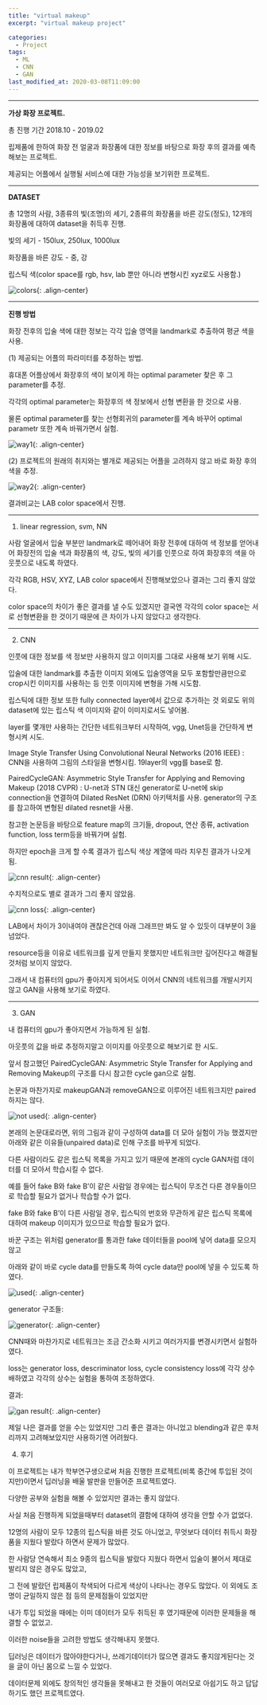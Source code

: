 ```yaml
---
title: "virtual makeup"
excerpt: "virtual makeup project"

categories:
  - Project
tags:
  - ML
  - CNN
  - GAN
last_modified_at: 2020-03-08T11:09:00
---
```


---
**가상 화장 프로젝트.**

총 진행 기간 2018.10 - 2019.02

립제품에 한하여 화장 전 얼굴과 화장품에 대한 정보를 바탕으로 화장 후의 결과를 예측해보는 프로젝트.

제공되는 어플에서 실행될 서비스에 대한 가능성을 보기위한 프로젝트.

---
**DATASET**

총 12명의 사람, 3종류의 빛(조명)의 세기, 2종류의 화장품을 바른 강도(정도), 12개의 화장품에 대하여 dataset을 취득후 진행.

빛의 세기 - 150lux, 250lux, 1000lux

화장품을 바른 강도 - 중, 강

립스틱 색(color space를 rgb, hsv, lab 뿐만 아니라 변형시킨 xyz로도 사용함.)

![colors](https://joojiyun.github.io/assets/post_project/lipstick_colors.png){: .align-center} 

---
**진행 방법**

화장 전후의 입술 색에 대한 정보는 각각 입술 영역을 landmark로 추출하여 평균 색을 사용.

(1) 제공되는 어플의 파라미터를 추정하는 방법. 

휴대폰 어플상에서 화장후의 색이 보이게 하는 optimal parameter 찾은 후 그 parameter를 추정. 

각각의 optimal parameter는 화장후의 색 정보에서 선형 변환을 한 것으로 사용.

물론 optimal parameter를 찾는 선형회귀의 parameter를 계속 바꾸어 optimal parametr 또한 계속 바꿔가면서 실험.

![way1](https://joojiyun.github.io/assets/post_project/lipstick1.png){: .align-center} 

(2) 프로젝트의 원래의 취지와는 별개로 제공되는 어플을 고려하지 않고 바로 화장 후의 색을 추정.

![way2](https://joojiyun.github.io/assets/post_project/lipstick2.png){: .align-center} 

결과비교는 LAB color space에서 진행. 


---

1) linear regression, svm, NN

사람 얼굴에서 입술 부분만 landmark로 떼어내어 화장 전후에 대하여 색 정보를 얻어내어
화장전의 입술 색과 화장품의 색, 강도, 빛의 세기를 인풋으로 하여 화장후의 색을 아웃풋으로 내도록 하였다.

각각 RGB, HSV, XYZ, LAB color space에서 진행해보았으나 결과는 그리 좋지 않았다.

color space의 차이가 좋은 결과를 낼 수도 있겠지만 결국엔 각각의 color space는 서로 선형변환을 한 것이기 때문에 큰 차이가 나지 않았다고 생각한다.


---
2) CNN

인풋에 대한 정보를 색 정보만 사용하지 않고 이미지를 그대로 사용해 보기 위해 시도.

입술에 대한 landmark를 추출한 이미지 외에도 입술영역을 모두 포함할만큼만으로 crop시킨 이미지를 사용하는 등 인풋 이미지에 변형을 가해 시도함.

립스틱에 대한 정보 또한 fully connected layer에서 값으로 추가하는 것 외로도 위의 dataset에 있는 립스틱 색 이미지와 같이 이미지로서도 넣어봄.

layer를 몇개만 사용하는 간단한 네트워크부터 시작하여, vgg, Unet등을 간단하게 변형시켜 시도.

Image Style Transfer Using Convolutional Neural Networks (2016 IEEE)
: CNN을 사용하여 그림의 스타일을 변형시킴. 19layer의 vgg를 base로 함.

PairedCycleGAN: Asymmetric Style Transfer for Applying and Removing Makeup (2018 CVPR)
: U-net과 STN 대신 generator로 U-net에 skip connection을 연결하여 Dilated ResNet (DRN) 아키텍처를 사용. 
generator의 구조를 참고하여 변형된 dilated resnet을 사용.


참고한 논문등을 바탕으로 feature map의 크기들, dropout, 연산 종류, activation function, loss term등을 바꿔가며 실험.

하지만 epoch을 크게 할 수록 결과가 립스틱 색상 계열에 따라 치우친 결과가 나오게 됨.

![cnn result](https://joojiyun.github.io/assets/post_project/cnn_result.png){: .align-center} 

수치적으로도 별로 결과가 그리 좋지 않았음.

![cnn loss](https://joojiyun.github.io/assets/post_project/CNN_loss.png){: .align-center} 

LAB에서 차이가 3이내여야 괜찮은건데 아래 그래프만 봐도 알 수 있듯이 대부분이 3을 넘었다.

resource등을 이유로 네트워크를 깊게 만들지 못했지만 네트워크만 깊어진다고 해결될 것처럼 보이지 않았다.

그래서 내 컴퓨터의 gpu가 좋아지게 되어서도 이어서 CNN의 네트워크를 개발시키지 않고 GAN을 사용해 보기로 하였다.


---
3) GAN

내 컴퓨터의 gpu가 좋아지면서 가능하게 된 실험.

아웃풋의 값을 바로 추정하지말고 이미지를 아웃풋으로 해보기로 한 시도.

앞서 참고했던 PairedCycleGAN: Asymmetric Style Transfer for Applying and Removing Makeup의 구조를 다시 참고한 cycle gan으로 실험.

논문과 마찬가지로 makeupGAN과 removeGAN으로 이루어진 네트워크지만 paired하지는 않다.

![not used](https://joojiyun.github.io/assets/post_project/not_used.png){: .align-center} 

본래의 논문대로라면, 위의 그림과 같이 구성하여 data를 더 모아 실험이 가능 했겠지만 아래와 같은 이유들(unpaired data)로 인해 구조를 바꾸게 되었다.


다른 사람이라도 같은 립스틱 목록을 가지고 있기 때문에 본래의 cycle GAN처럼 데이터를 더 모아서 학습시킬 수 없다.


예를 들어 fake B와 fake B’이 같은 사람일 경우에는 립스틱이 무조건 다른 경우들이므로 학습할 필요가 없거나 학습할 수가 없다.

fake B와 fake B’이 다른 사람일 경우, 립스틱의 번호와 무관하게 같은 립스틱 목록에 대하여 makeup 이미지가 있으므로 학습할 필요가 없다.

바꾼 구조는 위처럼 generator를 통과한 fake 데이터들을 pool에 넣어 data를 모으지 않고 

아래와 같이 바로 cycle data를 만들도록 하여 cycle data만 pool에 넣을 수 있도록 하였다.

![used](https://joojiyun.github.io/assets/post_project/used.png){: .align-center} 

generator 구조들:

![generator](https://joojiyun.github.io/assets/post_project/generator.png){: .align-center} 

CNN때와 마찬가지로 네트워크는 조금 간소화 시키고 여러가지를 변경시키면서 실험하였다.

loss는 generator loss, descriminator loss, cycle consistency loss에 각각 상수배하였고 각각의 상수는 실험을 통하여 조정하였다.

결과:

![gan result](https://joojiyun.github.io/assets/post_project/gan_result.png){: .align-center} 

제일 나은 결과를 얻을 수는 있었지만 그리 좋은 결과는 아니었고 blending과 같은 후처리까지 고려해보았지만 사용하기엔 어려웠다.




4) 후기

이 프로젝트는 내가 학부연구생으로써 처음 진행한 프로젝트(비록 중간에 투입된 것이지만)이면서 딥러닝을 배울 발판을 만들어준 프로젝트였다. 

다양한 공부와 실험을 해볼 수 있었지만 결과는 좋지 않았다.

사실 처음 진행하게 되었을때부터 dataset의 결함에 대하여 생각을 안할 수가 없었다.

12명의 사람이 모두 12종의 립스틱을 바른 것도 아니었고, 무엇보다 데이터 취득시 화장품을 지웠다 발랐다 하면서 문제가 많았다.

한 사람당 연속해서 최소 9종의 립스틱을 발랐다 지웠다 하면서 입술이 불어서 제대로 발리지 않은 경우도 많았고,

그 전에 발랐던 립제품이 착색되어 다르게 색상이 나타나는 경우도 많았다. 이 외에도 조명이 균일하지 않은 점 등의 문제점들이 있었지만

내가 투입 되었을 때에는 이미 데이터가 모두 취득된 후 였기때문에 이러한 문제들을 해결할 수 없었고.

이러한 noise들을 고려한 방법도 생각해내지 못했다.

딥러닝은 데이터가 많아야한다거나, 쓰레기데이터가 많으면 결과도 좋지않게된다는 것을 글이 아닌 몸으로 느낄 수 있었다.

데이터문제 외에도 창의적인 생각들을 못해내고 한 것들이 여러모로 아쉽기도 하고 답답하기도 했던 프로젝트였다.


